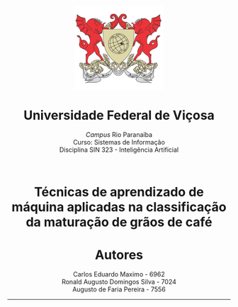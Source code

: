 <img  style="display: block; margin: 0 auto"  width=200px heigth=200px src="brasao.gif" alt="Brasão Universidade Federal de Viçosa" />

<h1 style="text-align: center;">Universidade Federal de Viçosa</h1>

<p align=center><i>Campus</i> Rio Paranaíba<br> Curso: Sistemas de Informação <br> Disciplina SIN 323 - Inteligência Artificial
</p>
<br>

<h1 align=center>Técnicas de aprendizado de máquina aplicadas na classificação da maturação de grãos de café<br></h1>

<p>
<h1 align=center>Autores</h1>
<p align= center>
   Carlos Eduardo Maximo - 6962<br> Ronald Augusto Domingos Silva - 7024 <br> Augusto de Faria Pereira - 7556
</p>
</p>
<hr> <br>